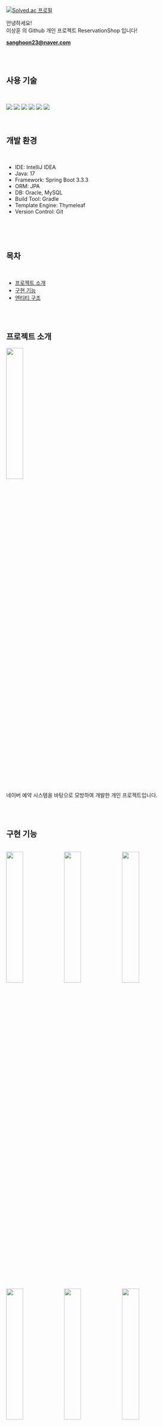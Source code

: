 <br/>

[![Solved.ac 프로필](http://mazassumnida.wtf/api/v2/generate_badge?boj=tkdgnsdl37)](https://solved.ac/tkdgnsdl37)

안녕하세요!<br/>
이상훈 의 Github 개인 프로젝트 ReservationShop 입니다!

**sanghoon23@naver.com**

<br/><br/>
## 사용 기술

<br/>

![](https://img.shields.io/badge/HTML-239120?style=for-the-badge&logo=html5&logoColor=white)
![](https://img.shields.io/badge/Java-ED8B00?style=for-the-badge&logo=openjdk&logoColor=white)
![](https://img.shields.io/badge/JavaScript-F7DF1E?style=for-the-badge&logo=JavaScript&logoColor=white)
![](https://img.shields.io/badge/Spring-6DB33F?style=for-the-badge&logo=spring&logoColor=white)
![](https://img.shields.io/badge/Spring_Security-6DB33F?style=for-the-badge&logo=Spring-Security&logoColor=white)
![](https://img.shields.io/badge/Hibernate-59666C?style=for-the-badge&logo=Hibernate&logoColor=white)
<br/><br/><br/>

## 개발 환경

<br/>

- IDE: IntelliJ IDEA
- Java: 17
- Framework: Spring Boot 3.3.3
- ORM: JPA
- DB: Oracle, MySQL
- Build Tool: Gradle
- Template Engine: Thymeleaf
- Version Control: Git


<br/><br/><br/>
## 목차

<br/>

- [프로젝트 소개](#프로젝트-소개)
- [구현 기능](#구현-기능)
- [엔티티 구조](#엔티티-구조)


<br/><br/>
## 프로젝트 소개

<img width="30%" src="https://github.com/user-attachments/assets/c6c6acb1-7136-4339-b8cf-c03d8e7f09d9"/>
<br/><br/>
네이버 예약 시스템을 바탕으로 모방하여 개발한 개인 프로젝트입니다.

<br/><br/>
## 구현 기능
<br/>

<img width="30%" src="https://github.com/user-attachments/assets/e2b4277c-3264-4621-8769-4e02ae43729a"/>
<img width="30%" src="https://github.com/user-attachments/assets/9b456263-b0b0-4592-95ac-b58376db2371"/>
<img width="30%" src="https://github.com/user-attachments/assets/0e3b0091-8acb-4454-b2ec-cad68a8e4caf"/>
<br/>
<img width="30%" src="https://github.com/user-attachments/assets/bb352535-17cb-497c-8a45-8d9c2965df23"/>
<img width="30%" src="https://github.com/user-attachments/assets/21085477-b268-45e9-a796-0b995016ff46"/>
<img width="30%" src="https://github.com/user-attachments/assets/d3e56442-918e-4e59-bb07-0b78d4467500"/>
<br/>
<img width="30%" src="https://github.com/user-attachments/assets/18715e61-4559-4efd-bdf4-488cc6051519"/>
<img width="30%" src="https://github.com/user-attachments/assets/be4bcecd-6181-48a7-ad53-923d25b21ef2"/>
<img width="30%" src="https://github.com/user-attachments/assets/b4904f37-5517-4fcc-bcbc-5381d154499e"/>




<br/><br/>
1. SpringSecurity 기반 OAuth2 로그인 인증 방식 구현 (Google, Naver, Kakao) 및 회원가입<br/>
2. 주소 API, 카카오 맵 API 활용  <br/>
3. 댓글 기능<br/>
4. 장소 등록 및 상품 등록<br/>
5. 예약하기<br/>
6. 마이페이지, 관리자 페이지<br/>

<br/><br/>
## 엔티티 구조

```mermaid
classDiagram
  class Member {
    +Long id
    +String name
    +String pw
    +String email
    +String phoneNumber
    +Address address
    +List~Reservation~ reservations
    +Member()
    +Member(MemberForm form)
    +void UpdateFromMemberForm(MemberForm form)
  }

  class Address {
    +String postcodes
    +String mainAddress
    +String detailAddress
  }

  class Reservation {
    +Long id
    +Member member
    +Place place
    +List~UserItem~ userItemList
    +String reservDate
    +String reservTime
    +String requiredContent
    +Reservation()
  }

  class Place {
    +Long id
    +String placeName
    +Address address
    +String description
    +String uploadImageFileName
    +String category
    +List~Comment~ comments
    +List~Item~ items
    +List~Reservation~ reservations
    +Place()
    +Place(PlaceForm form)
    +void updateFromPlaceForm(PlaceForm form)
  }

  class Comment {
    +Long id
    +Long userId
    +String userName
    +String content
    +String createdAt
    +LocalDateTime updateAt
    +Comment(...)
  }

  class Item {
    +Long id
    +String itemName
  }

  class UserItem {
    +Long id
    +String itemName
    +Long price
    +String uploadImageFileName
    +UserItem()
    +UserItem(...)
  }

  Member "1" --> "1..*" Reservation
  Reservation "1" --> "1..*" UserItem
  Member "1" --> "1" Address
  Place "1" --> "1..*" Comment
  Place "1" --> "1..*" Item
  Place "1" --> "1..*" Reservation
  Comment "1" --> "1" Place
```

<br/><br/>

